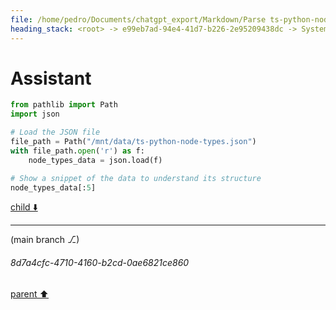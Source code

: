 ```yaml
---
file: /home/pedro/Documents/chatgpt_export/Markdown/Parse ts-python-node-types JSON.md
heading_stack: <root> -> e99eb7ad-94e4-41d7-b226-2e95209438dc -> System -> f5218b62-0612-4055-a04f-15c2a4456b30 -> System -> aaa24a7d-6d79-4f2a-aa46-73a3895b401a -> User -> e2bcdb24-7d4d-4880-bc78-36cac65ea2b7 -> Assistant -> 3af7ae0b-c579-4d4a-90d3-732ef36c4077 -> Assistant
---
```

# Assistant

```python
from pathlib import Path
import json

# Load the JSON file
file_path = Path("/mnt/data/ts-python-node-types.json")
with file_path.open('r') as f:
    node_types_data = json.load(f)

# Show a snippet of the data to understand its structure
node_types_data[:5]
```

[child ⬇️](#8d7a4cfc-4710-4160-b2cd-0ae6821ce860)

---

(main branch ⎇)
###### 8d7a4cfc-4710-4160-b2cd-0ae6821ce860
[parent ⬆️](#3af7ae0b-c579-4d4a-90d3-732ef36c4077)
